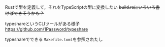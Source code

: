 Rustで型を定義して，それをTypeScriptの型に変換したい
~~build.rsにいろいろ書けばできそうかも？~~

typeshareというCLIツールがある様子
https://github.com/1Password/typeshare

typeshareでできる
`Makefile.toml`を参照されたし
